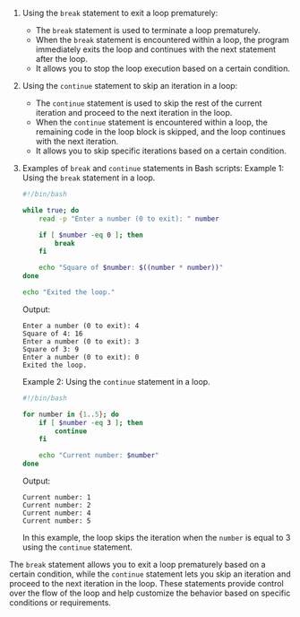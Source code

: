 
1. Using the `break` statement to exit a loop prematurely:

   - The `break` statement is used to terminate a loop prematurely.
   - When the `break` statement is encountered within a loop, the program immediately exits the loop and continues with the next statement after the loop.
   - It allows you to stop the loop execution based on a certain condition.
2. Using the `continue` statement to skip an iteration in a loop:

   - The `continue` statement is used to skip the rest of the current iteration and proceed to the next iteration in the loop.
   - When the `continue` statement is encountered within a loop, the remaining code in the loop block is skipped, and the loop continues with the next iteration.
   - It allows you to skip specific iterations based on a certain condition.
3. Examples of `break` and `continue` statements in Bash scripts:
   Example 1: Using the `break` statement in a loop.

   ```bash
   #!/bin/bash

   while true; do
       read -p "Enter a number (0 to exit): " number

       if [ $number -eq 0 ]; then
           break
       fi

       echo "Square of $number: $((number * number))"
   done

   echo "Exited the loop."
   ```

   Output:

   ```
   Enter a number (0 to exit): 4
   Square of 4: 16
   Enter a number (0 to exit): 3
   Square of 3: 9
   Enter a number (0 to exit): 0
   Exited the loop.
   ```

   Example 2: Using the `continue` statement in a loop.

   ```bash
   #!/bin/bash

   for number in {1..5}; do
       if [ $number -eq 3 ]; then
           continue
       fi

       echo "Current number: $number"
   done
   ```

   Output:

   ```
   Current number: 1
   Current number: 2
   Current number: 4
   Current number: 5
   ```

   In this example, the loop skips the iteration when the `number` is equal to 3 using the `continue` statement.

The `break` statement allows you to exit a loop prematurely based on a certain condition, while the `continue` statement lets you skip an iteration and proceed to the next iteration in the loop. These statements provide control over the flow of the loop and help customize the behavior based on specific conditions or requirements.
